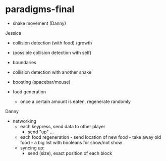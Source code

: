 # paradigms-final

- snake movement (Danny) 

Jessica
- collision detection (with food) /growth
- (possible collision detection with self)
- boundaries
- collision detection with another snake

- boosting (spacebar/mouse)

- food generation
    - once a certain amount is eaten, regenerate randomly

Danny
- networking
    - each keypress, send data to other player
        - send "up" ...
    - each food regeneration - send location of new food - take away old food - a big list with booleans for show/not show
    - syncing up:
        - send (size), exact position of each block
